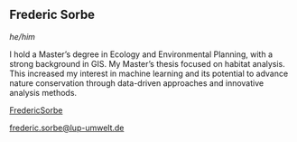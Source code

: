 ## Frederic Sorbe
*he/him*

I hold a Master’s degree in Ecology and Environmental Planning, with a strong background in GIS. My Master’s thesis focused on habitat analysis. This increased my interest in machine learning and its potential to advance nature conservation through data-driven approaches and innovative analysis methods.

<i class="fa-brands fa-github"></i> [FredericSorbe](https://github.com/FredericSorbe)

<i class="fa-solid fa-envelope"></i> [frederic.sorbe@lup-umwelt.de](mailto:frederic.sorbe@lup-umwelt.de)
